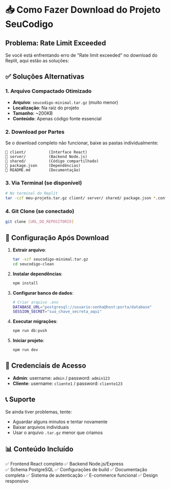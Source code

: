 # 📥 Como Fazer Download do Projeto SeuCodigo

## Problema: Rate Limit Exceeded

Se você está enfrentando erro de "Rate limit exceeded" no download do Replit, aqui estão as soluções:

## ✅ Soluções Alternativas

### 1. Arquivo Compactado Otimizado
- **Arquivo**: `seucodigo-minimal.tar.gz` (muito menor)
- **Localização**: Na raiz do projeto
- **Tamanho**: ~200KB
- **Conteúdo**: Apenas código fonte essencial

### 2. Download por Partes
Se o download completo não funcionar, baixe as pastas individualmente:

```
📁 client/          (Interface React)
📁 server/          (Backend Node.js)  
📁 shared/          (Código compartilhado)
📄 package.json     (Dependências)
📄 README.md        (Documentação)
```

### 3. Via Terminal (se disponível)
```bash
# No terminal do Replit
tar -czf meu-projeto.tar.gz client/ server/ shared/ package.json *.config.ts *.md
```

### 4. Git Clone (se conectado)
```bash
git clone [URL_DO_REPOSITORIO]
```

## 🚀 Configuração Após Download

1. **Extrair arquivo**:
   ```bash
   tar -xzf seucodigo-minimal.tar.gz
   cd seucodigo-clean
   ```

2. **Instalar dependências**:
   ```bash
   npm install
   ```

3. **Configurar banco de dados**:
   ```bash
   # Criar arquivo .env
   DATABASE_URL="postgresql://usuario:senha@host:porta/database"
   SESSION_SECRET="sua_chave_secreta_aqui"
   ```

4. **Executar migrações**:
   ```bash
   npm run db:push
   ```

5. **Iniciar projeto**:
   ```bash
   npm run dev
   ```

## 🔑 Credenciais de Acesso

- **Admin**: username: `admin` / password: `admin123`
- **Cliente**: username: `cliente1` / password: `cliente123`

## 📞 Suporte

Se ainda tiver problemas, tente:
- Aguardar alguns minutos e tentar novamente
- Baixar arquivos individuais
- Usar o arquivo `.tar.gz` menor que criamos

## 📊 Conteúdo Incluído

✅ Frontend React completo
✅ Backend Node.js/Express  
✅ Schema PostgreSQL
✅ Configurações de build
✅ Documentação completa
✅ Sistema de autenticação
✅ E-commerce funcional
✅ Design responsivo